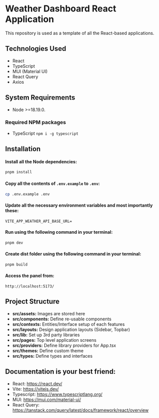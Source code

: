 # Weather Dashboard React Application

This repository is used as a template of all the React-based applications.

## Technologies Used

* React
* TypeScript
* MUI (Material UI)
* React Query
* Axios

## System Requirements

- Node >=18.19.0.

### Required NPM packages

- TypeScript `npm i -g typescript`

## Installation

#### Install all the Node dependencies:
```bash
pnpm install
```

#### Copy all the contents of `.env.example` to `.env`:
```bash
cp .env.example .env
```

#### Update all the necessary environment variables and most importantly these:
```dotenv
VITE_APP_WEATHER_API_BASE_URL=
```

#### Run using the following command in your terminal:
```bash
pnpm dev
```

#### Create dist folder using the following command in your terminal:
```bash
pnpm build
```

#### Access the panel from:
```
http://localhost:5173/
```

## Project Structure

* **src/assets:** Images are stored here
* **src/components:** Define re-usable components
* **src/contexts:** Entities/Interface setup of each features
* **src/layouts:** Design application layouts (Sidebar, Topbar)
* **src/lib:** Set up 3rd party libraries
* **src/pages:**  Top level application screens
* **src/providers:**  Define library providers for App.tsx
* **src/themes:**  Define custom theme
* **src/types:**  Define types and interfaces

## Documentation is your best friend:

- React: https://react.dev/
- Vite: https://vitejs.dev/
- Typescript: https://www.typescriptlang.org/
- MUI: https://mui.com/material-ui/
- React Query: https://tanstack.com/query/latest/docs/framework/react/overview
